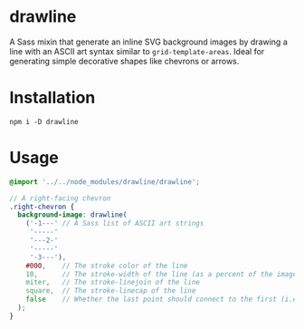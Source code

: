 # drawline

A Sass mixin that generate an inline SVG background images by drawing a line with an ASCII art syntax similar to `grid-template-areas`. Ideal for generating simple decorative shapes like chevrons or arrows.

# Installation

```
npm i -D drawline
```

# Usage

```scss
@import '../../node_modules/drawline/drawline';

// A right-facing chevron
.right-chevron {
  background-image: drawline(
    ('-1---' // A Sass list of ASCII art strings
     '-----'
     '---2-'
     '-----'
     '-3---'),
    #000,    // The stroke color of the line
    10,      // The stroke-width of the line (as a percent of the image width, because viewBox is `0 0 100 100`)
    miter,   // The stroke-linejoin of the line
    square,  // The stroke-linecap of the line
    false    // Whether the last point should connect to the first (i.e. `<polyline>` or `<polygon>`)
  );
}
```

